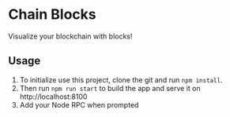 # Chain Blocks

Visualize your blockchain with blocks!

## Usage

1. To initialize use this project, clone the git and run `npm install`.
2. Then run `npm run start` to build the app and serve it on http://localhost:8100
3. Add your Node RPC when prompted
